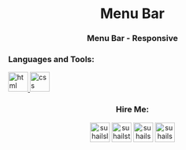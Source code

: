 <h1 align="center">Menu Bar</h1>
<h3 align="center">Menu Bar - Responsive</h3>

<h3 align="left">Languages and Tools:</h3>
<p align="left"> 
  <a href="https://developer.mozilla.org/en-US/docs/Web/html" target="_blank" title="HTML - Hypertext Markup Language" rel="noreferrer"> <img src="https://cdn-icons-png.flaticon.com/512/202/202303.png" alt="html logo" width="40" height="40"/> </a>
  <a href="https://developer.mozilla.org/en-US/docs/Web/css" target="_blank" title="CSS - Cascading Style Sheet" rel="noreferrer"> <img src="https://cdn-icons-png.flaticon.com/512/202/202318.png" alt="css logo" width="40" height="40"/> </a>
    
<h3 align="center">Hire Me:</h3>
<p align="center">
<a href="https://linkedin.com/in/suhailslnhandle" target="blank" title="Linedin"><img align="center" src="https://cdn-icons.flaticon.com/png/512/3670/premium/3670129.png?token=exp=1659378458~hmac=12f25d869ee93144fbc53518d00071ea" alt="suhailslnhandle" height="40" width="40" /></a>
<a href="https://twitter.com/suhailstrhandle" target="blank" title="Twitter"><img align="center" src="https://cdn-icons.flaticon.com/png/512/3670/premium/3670127.png?token=exp=1659378458~hmac=83c5817af6b0763b0de5d9ea67ef33a9" alt="suhailstrhandle" height="40" width="40" /></a>
<a href="https://stackoverflow.com/users/suhailsddhandle" target="blank" title="Discord"><img align="center" src="https://cdn-icons.flaticon.com/png/512/3670/premium/3670157.png?token=exp=1659378458~hmac=3a617ca23f1a708ac7c7177df3a492ba" alt="suhailsswhandle" height="40" width="40" /></a>
<a href="https://stackoverflow.com/users/suhailsswhandle" target="blank" title="Stack Overflow"><img align="center" src="https://cdn-icons.flaticon.com/png/512/3670/premium/3670214.png?token=exp=1659378458~hmac=60b7e59fef575ce419fb2dfbc752ced8" alt="suhailsswhandle" height="40" width="40" /></a>
</p>
